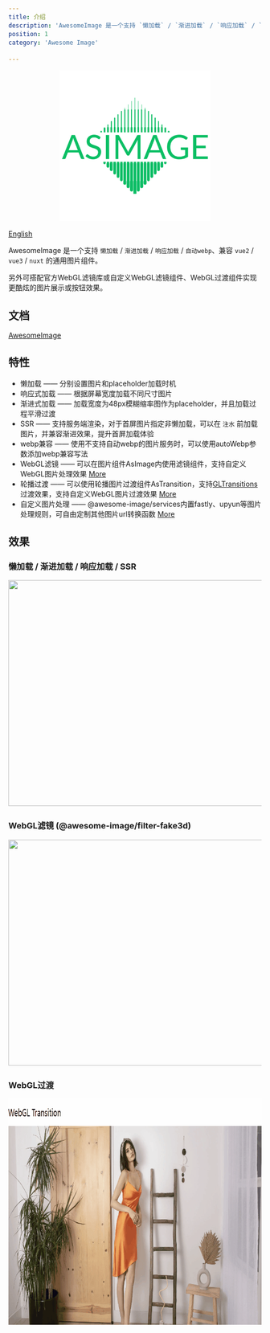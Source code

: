 ```yaml
---
title: 介绍
description: 'AwesomeImage 是一个支持 `懒加载` / `渐进加载` / `响应加载` / `自动webp`、兼容 `vue2` / `vue3` / `nuxt` 的通用图片组件，可搭配内置或自定义WebGL滤镜组件、WebGL过渡组件实现更酷炫的图片展示或按钮效果'
position: 1
category: 'Awesome Image'

---
```

<div style="text-align: center;">
<img src="./docs/static/icon.png" style="width: 300px;"/>
</div>

[English](README.md)

AwesomeImage 是一个支持 `懒加载` / `渐进加载` / `响应加载` / `自动webp`、兼容 `vue2` / `vue3` / `nuxt` 的通用图片组件。

另外可搭配官方WebGL滤镜库或自定义WebGL滤镜组件、WebGL过渡组件实现更酷炫的图片展示或按钮效果。
## 文档
[AwesomeImage](https://awesome-image.vercel.app)

## 特性

- 懒加载 —— 分别设置图片和placeholder加载时机
- 响应式加载  ——  根据屏幕宽度加载不同尺寸图片
- 渐进式加载  ——  加载宽度为48px模糊缩率图作为placeholder，并且加载过程平滑过渡
- SSR  ——  支持服务端渲染，对于首屏图片指定非懒加载，可以在 `注水` 前加载图片，并兼容渐进效果，提升首屏加载体验
- webp兼容  ——  使用不支持自动webp的图片服务时，可以使用autoWebp参数添加webp兼容写法
- WebGL滤镜  ——  可以在图片组件AsImage内使用滤镜组件，支持自定义WebGL图片处理效果 [More](https://awesome-image.vercel.app/filter/introduction)
- 轮播过渡  ——  可以使用轮播图片过渡组件AsTransition，支持[GLTransitions](https://gl-transitions.com/)过渡效果，支持自定义WebGL图片过渡效果 [More](https://awesome-image.vercel.app/transition/introduction)
- 自定义图片处理  ——  @awesome-image/services内置fastly、upyun等图片处理规则，可自由定制其他图片url转换函数 [More](https://awesome-image.vercel.app/url)

## 效果
### 懒加载 / 渐进加载 / 响应加载 / SSR
<img src="./docs/static/show.gif" width="804" height="450" alt=""/>

### WebGL滤镜 (@awesome-image/filter-fake3d)
<img src="./docs/static/fake3d.gif" width="804" height="450" alt=""/>

### WebGL过渡
<img src="./docs/static/transition.gif" width="804" height="450" alt=""/>


